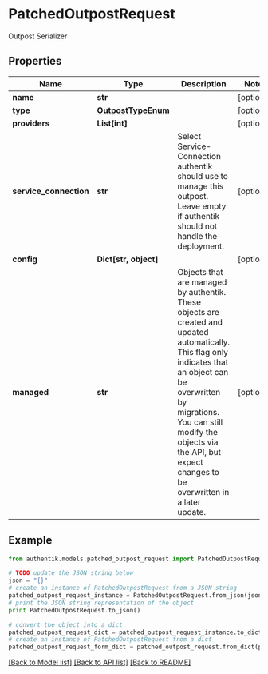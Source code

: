 # PatchedOutpostRequest

Outpost Serializer

## Properties
Name | Type | Description | Notes
------------ | ------------- | ------------- | -------------
**name** | **str** |  | [optional] 
**type** | [**OutpostTypeEnum**](OutpostTypeEnum.md) |  | [optional] 
**providers** | **List[int]** |  | [optional] 
**service_connection** | **str** | Select Service-Connection authentik should use to manage this outpost. Leave empty if authentik should not handle the deployment. | [optional] 
**config** | **Dict[str, object]** |  | [optional] 
**managed** | **str** | Objects that are managed by authentik. These objects are created and updated automatically. This flag only indicates that an object can be overwritten by migrations. You can still modify the objects via the API, but expect changes to be overwritten in a later update. | [optional] 

## Example

```python
from authentik.models.patched_outpost_request import PatchedOutpostRequest

# TODO update the JSON string below
json = "{}"
# create an instance of PatchedOutpostRequest from a JSON string
patched_outpost_request_instance = PatchedOutpostRequest.from_json(json)
# print the JSON string representation of the object
print PatchedOutpostRequest.to_json()

# convert the object into a dict
patched_outpost_request_dict = patched_outpost_request_instance.to_dict()
# create an instance of PatchedOutpostRequest from a dict
patched_outpost_request_form_dict = patched_outpost_request.from_dict(patched_outpost_request_dict)
```
[[Back to Model list]](../README.md#documentation-for-models) [[Back to API list]](../README.md#documentation-for-api-endpoints) [[Back to README]](../README.md)


